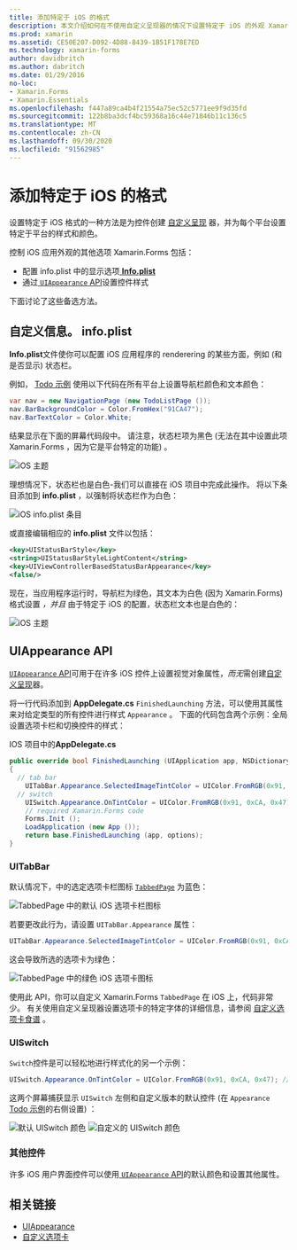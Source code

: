 ```yaml
---
title: 添加特定于 iOS 的格式
description: 本文介绍如何在不使用自定义呈现器的情况下设置特定于 iOS 的外观 Xamarin.Forms 。
ms.prod: xamarin
ms.assetid: CE50E207-D092-4D88-8439-1B51F178E7ED
ms.technology: xamarin-forms
author: davidbritch
ms.author: dabritch
ms.date: 01/29/2016
no-loc:
- Xamarin.Forms
- Xamarin.Essentials
ms.openlocfilehash: f447a89ca4b4f21554a75ec52c5771ee9f9d35fd
ms.sourcegitcommit: 122b8ba3dcf4bc59368a16c44e71846b11c136c5
ms.translationtype: MT
ms.contentlocale: zh-CN
ms.lasthandoff: 09/30/2020
ms.locfileid: "91562985"
---
```

# <a name="adding-ios-specific-formatting"></a>添加特定于 iOS 的格式

设置特定于 iOS 格式的一种方法是为控件创建 [自定义呈现](~/xamarin-forms/app-fundamentals/custom-renderer/index.md) 器，并为每个平台设置特定于平台的样式和颜色。

控制 iOS 应用外观的其他选项 Xamarin.Forms 包括：

- 配置 info.plist 中的显示选项[ **Info.plist**](#customizing-infoplist)
- 通过[ `UIAppearance` API](#uiappearance-api)设置控件样式

下面讨论了这些备选方法。

## <a name="customizing-infoplist"></a>自定义信息。 info.plist

**Info.plist**文件使你可以配置 iOS 应用程序的 renderering 的某些方面，例如 (和是否显示) 状态栏。

例如， [Todo 示例](/samples/xamarin/xamarin-forms-samples/todo) 使用以下代码在所有平台上设置导航栏颜色和文本颜色：

```csharp
var nav = new NavigationPage (new TodoListPage ());
nav.BarBackgroundColor = Color.FromHex("91CA47");
nav.BarTextColor = Color.White;
```

结果显示在下面的屏幕代码段中。 请注意，状态栏项为黑色 (无法在其中设置此项 Xamarin.Forms ，因为它是平台特定的功能) 。

![iOS 主题](theme-images/status-default-sml.png)

理想情况下，状态栏也是白色-我们可以直接在 iOS 项目中完成此操作。 将以下条目添加到 **info.plist** ，以强制将状态栏作为白色：

![iOS info.plist 条目](theme-images/info-plist.png)

或直接编辑相应的 **info.plist** 文件以包括：

```xml
<key>UIStatusBarStyle</key>
<string>UIStatusBarStyleLightContent</string>
<key>UIViewControllerBasedStatusBarAppearance</key>
<false/>
```

现在，当应用程序运行时，导航栏为绿色，其文本为白色 (因为 Xamarin.Forms) 格式设置 *，并且* 由于特定于 iOS 的配置，状态栏文本也是白色的：

![iOS 主题](theme-images/status-white-sml.png)

## <a name="uiappearance-api"></a>UIAppearance API

[ `UIAppearance` API](~/ios/user-interface/ios-ui/introduction-to-the-appearance-api.md)可用于在许多 iOS 控件上设置视觉对象属性，*而无*需创建[自定义呈现](~/xamarin-forms/app-fundamentals/custom-renderer/index.md)器。

将一行代码添加到 **AppDelegate.cs** `FinishedLaunching` 方法，可以使用其属性来对给定类型的所有控件进行样式 `Appearance` 。 下面的代码包含两个示例：全局设置选项卡栏和切换控件的样式：

IOS 项目中的**AppDelegate.cs**

```csharp
public override bool FinishedLaunching (UIApplication app, NSDictionary options)
{
  // tab bar
    UITabBar.Appearance.SelectedImageTintColor = UIColor.FromRGB(0x91, 0xCA, 0x47); // green
  // switch
    UISwitch.Appearance.OnTintColor = UIColor.FromRGB(0x91, 0xCA, 0x47); // green
    // required Xamarin.Forms code
    Forms.Init ();
    LoadApplication (new App ());
    return base.FinishedLaunching (app, options);
}
```

### <a name="uitabbar"></a>UITabBar

默认情况下，中的选定选项卡栏图标 [`TabbedPage`](~/xamarin-forms/app-fundamentals/navigation/tabbed-page.md)
为蓝色：

![TabbedPage 中的默认 iOS 选项卡栏图标](theme-images/tabbar-default.png)

若要更改此行为，请设置 `UITabBar.Appearance` 属性：

```csharp
UITabBar.Appearance.SelectedImageTintColor = UIColor.FromRGB(0x91, 0xCA, 0x47); // green
```

这会导致所选的选项卡为绿色：

![TabbedPage 中的绿色 iOS 选项卡图标](theme-images/tabbar-custom.png)

使用此 API，你可以自定义 Xamarin.Forms
`TabbedPage` 在 iOS 上，代码非常少。 有关使用自定义呈现器设置选项卡的特定字体的详细信息，请参阅 [自定义选项卡食谱](https://github.com/xamarin/recipes/tree/master/Recipes/xamarin-forms/iOS/customize-tabs) 。

### <a name="uiswitch"></a>UISwitch

`Switch`控件是可以轻松地进行样式化的另一个示例：

```csharp
UISwitch.Appearance.OnTintColor = UIColor.FromRGB(0x91, 0xCA, 0x47); // green
```

这两个屏幕捕获显示 `UISwitch` 左侧和自定义版本的默认控件 (在 `Appearance` [Todo 示例](/samples/xamarin/xamarin-forms-samples/todo)的右侧设置) ：

![默认 UISwitch 颜色](theme-images/switch-default.png) ![自定义的 UISwitch 颜色](theme-images/switch-custom.png)

### <a name="other-controls"></a>其他控件

许多 iOS 用户界面控件可以使用[ `UIAppearance` API](~/ios/user-interface/ios-ui/introduction-to-the-appearance-api.md)的默认颜色和设置其他属性。

## <a name="related-links"></a>相关链接

- [UIAppearance](~/ios/user-interface/ios-ui/introduction-to-the-appearance-api.md)
- [自定义选项卡](https://github.com/xamarin/recipes/tree/master/Recipes/xamarin-forms/iOS/customize-tabs)